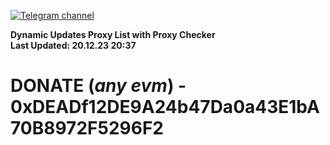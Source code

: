 [![Telegram channel](https://img.shields.io/endpoint?url=https://runkit.io/damiankrawczyk/telegram-badge/branches/master?url=https://t.me/n4z4v0d)](https://t.me/n4z4v0d) 

**Dynamic Updates Proxy List with Proxy Checker**  
**Last Updated: 20.12.23 20:37**

# DONATE (_any evm_) - 0xDEADf12DE9A24b47Da0a43E1bA70B8972F5296F2
